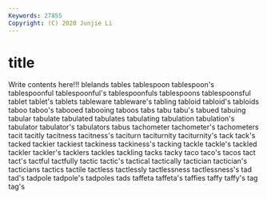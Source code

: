 ```yaml
---
Keywords: 27855
Copyright: (C) 2020 Junjie Li
---
```


# title

Write contents here!!!
blelands 
tables 
tablespoon 
tablespoon's 
tablespoonful 
tablespoonful's 
tablespoonfuls 
tablespoons
tablespoonsful 
tablet 
tablet's 
tablets 
tableware 
tableware's 
tabling 
tabloid 
tabloid's 
tabloids
taboo 
taboo's 
tabooed 
tabooing 
taboos 
tabs 
tabu 
tabu's 
tabued 
tabuing
tabular 
tabulate 
tabulated 
tabulates 
tabulating 
tabulation 
tabulation's 
tabulator 
tabulator's 
tabulators
tabus 
tachometer 
tachometer's 
tachometers 
tacit 
tacitly 
tacitness 
tacitness's 
taciturn 
taciturnity
taciturnity's 
tack 
tack's 
tacked 
tackier 
tackiest 
tackiness 
tackiness's 
tacking 
tackle
tackle's 
tackled 
tackler 
tackler's 
tacklers 
tackles 
tackling 
tacks 
tacky 
taco
taco's 
tacos 
tact 
tact's 
tactful 
tactfully 
tactic 
tactic's 
tactical 
tactically
tactician 
tactician's 
tacticians 
tactics 
tactile 
tactless 
tactlessly 
tactlessness 
tactlessness's 
tad
tad's 
tadpole 
tadpole's 
tadpoles 
tads 
taffeta 
taffeta's 
taffies 
taffy 
taffy's
tag 
tag's 
